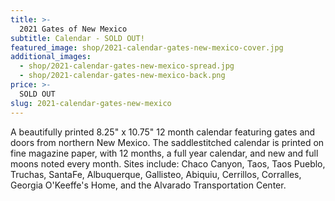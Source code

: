 ```yaml
---
title: >-
  2021 Gates of New Mexico
subtitle: Calendar - SOLD OUT!
featured_image: shop/2021-calendar-gates-new-mexico-cover.jpg
additional_images:
  - shop/2021-calendar-gates-new-mexico-spread.jpg
  - shop/2021-calendar-gates-new-mexico-back.png
price: >-
  SOLD OUT
slug: 2021-calendar-gates-new-mexico
---
```


A beautifully printed 8.25" x 10.75" 12 month calendar featuring gates and doors from northern New Mexico. The saddlestitched calendar is printed on fine magazine paper, with 12 months, a full year calendar, and new and full moons noted every month. Sites include: Chaco Canyon, Taos, Taos Pueblo, Truchas, SantaFe, Albuquerque, Gallisteo, Abiquiu, Cerrillos, Corralles, Georgia O'Keeffe's Home, and the Alvarado Transportation Center.

